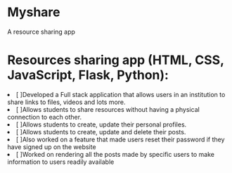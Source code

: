 # Myshare
 A resource sharing app

<h1>Resources sharing app (HTML, CSS, JavaScript, Flask, Python):</h1
                                                                  
<ul>
 <li>[ ]Developed a Full stack application that allows users in an institution to share links to files, videos and lots
more.</li>
 <li>[ ]Allows students to share resources without having a physical connection to each other.</li>
<li>[ ]Allows students to create, update their personal profiles.</li>
<li>[ ]Allows students to create, update and delete their posts.</li>
<li>[ ]Also worked on a feature that made users reset their password if they have signed up on the website</li>
<li>[ ]Worked on rendering all the posts made by specific users to make information to users readily available</li>
</ul>
